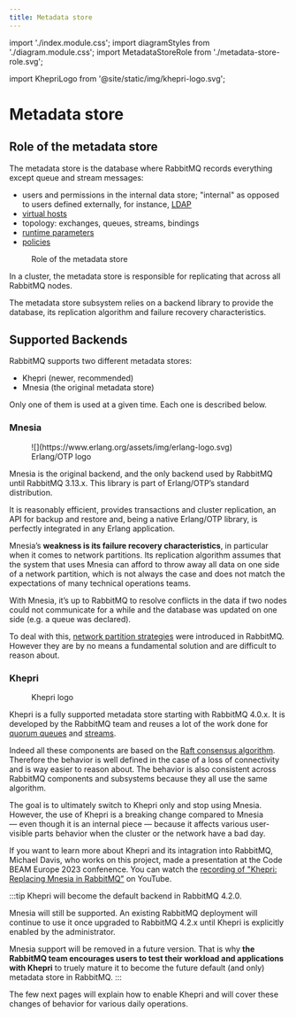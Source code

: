 ```yaml
---
title: Metadata store
---
```


import './index.module.css';
import diagramStyles from './diagram.module.css';
import MetadataStoreRole from './metadata-store-role.svg';

import KhepriLogo from '@site/static/img/khepri-logo.svg';

# Metadata store

## Role of the metadata store

The metadata store is the database where RabbitMQ records everything except
queue and stream messages:

* users and permissions in the internal data store; "internal" as opposed to
  users defined externally, for instance, [LDAP](./ldap)
* [virtual hosts](./vhosts)
* topology: exchanges, queues, streams, bindings
* [runtime parameters](./parameters)
* [policies](./policies)

<figure className={diagramStyles.diagram}>
<MetadataStoreRole/>
<figcaption>Role of the metadata store</figcaption>
</figure>

In a cluster, the metadata store is responsible for replicating that across
all RabbitMQ nodes.

The metadata store subsystem relies on a backend library to provide the
database, its replication algorithm and failure recovery characteristics.

## Supported Backends

RabbitMQ supports two different metadata stores:

* Khepri (newer, recommended)
* Mnesia (the original metadata store)

Only one of them is used at a given time. Each one is described below.

### Mnesia

<figure className="without-borders" style={{float: "right"}}>
![](https://www.erlang.org/assets/img/erlang-logo.svg)
<figcaption>Erlang/OTP logo</figcaption>
</figure>

Mnesia is the original backend, and the only backend used by RabbitMQ until
RabbitMQ 3.13.x. This library is part of Erlang/OTP’s standard distribution.

It is reasonably efficient, provides transactions and cluster replication, an
API for backup and restore and, being a native Erlang/OTP library, is
perfectly integrated in any Erlang application.

Mnesia’s **weakness is its failure recovery characteristics**, in particular
when it comes to network partitions. Its replication algorithm assumes that
the system that uses Mnesia can afford to throw away all data on one side of a
network partition, which is not always the case and does not match the
expectations of many technical operations teams.

With Mnesia, it’s up to RabbitMQ to resolve conflicts in the data if two nodes
could not communicate for a while and the database was updated on one side
(e.g. a queue was declared).

To deal with this, [network partition strategies](./partitions) were
introduced in RabbitMQ. However they are by no means a fundamental solution
and are difficult to reason about.

### Khepri

<figure className="without-borders" style={{float: "right"}}>
<KhepriLogo className="floating-logo" style={{width: "100px", height: "175px",}}/>
<figcaption>Khepri logo</figcaption>
</figure>

Khepri is a fully supported metadata store starting with RabbitMQ 4.0.x. It is
developed by the RabbitMQ team and reuses a lot of the work done for [quorum
queues](./quorum-queues) and [streams](./streams).

Indeed all these components are based on the [Raft consensus
algorithm](https://raft.github.io/). Therefore the behavior is well defined in
the case of a loss of connectivity and is way easier to reason about. The
behavior is also consistent across RabbitMQ components and subsystems because
they all use the same algorithm.

The goal is to ultimately switch to Khepri only and stop using Mnesia.
However, the use of Khepri is a breaking change compared to Mnesia —&nbsp;even
though it is an internal piece&nbsp;— because it affects various user-visible
parts behavior when the cluster or the network have a bad day.

If you want to learn more about Khepri and its intagration into RabbitMQ,
Michael Davis, who works on this project, made a presentation at the Code BEAM
Europe 2023 confenence. You can watch the [recording of "Khepri: Replacing
Mnesia in RabbitMQ"](https://www.youtube.com/watch?v=whVqpgvep90) on YouTube.

:::tip
Khepri will become the default backend in RabbitMQ 4.2.0.

Mnesia will still be supported. An existing RabbitMQ deployment will continue
to use it once upgraded to RabbitMQ 4.2.x until Khepri is explicitly enabled
by the administrator.

Mnesia support will be removed in a future version. That is why **the RabbitMQ
team encourages users to test their workload and applications with Khepri** to
truely mature it to become the future default (and only) metadata store in
RabbitMQ.
:::

The few next pages will explain how to enable Khepri and will cover these
changes of behavior for various daily operations.
